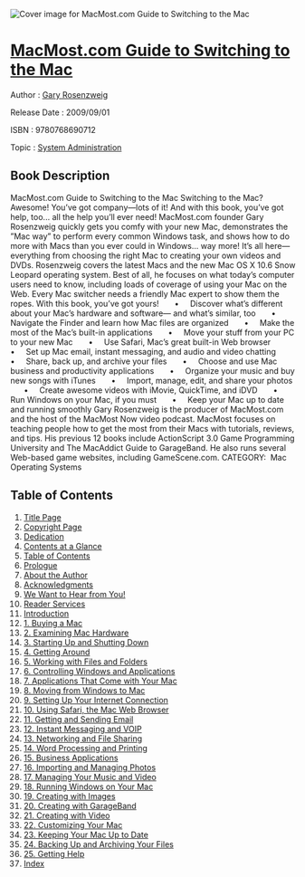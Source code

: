 ![Cover image for MacMost.com Guide to Switching to the Mac](https://imgdetail.ebookreading.net/cover/cover/system_admin/EB9780768690712.jpg)

[MacMost.com Guide to Switching to the Mac](https://ebookreading.net/view/book/MacMost.com+Guide+to+Switching+to+the+Mac-EB9780768690712_1.html "MacMost.com Guide to Switching to the Mac")
====================================================================================================================

Author : [Gary Rosenzweig](https://ebookreading.net/search/author/Gary+Rosenzweig)

Release Date : 2009/09/01

ISBN : 9780768690712

Topic : [System Administration](https://ebookreading.net/search/category/system-administration)

Book Description
-----------------

MacMost.com Guide to Switching to the Mac
Switching to the Mac? Awesome! You’ve got company—lots of it! And with this book, you’ve got help, too... all the help you’ll ever need!
MacMost.com founder Gary Rosenzweig quickly gets you comfy with your new Mac, demonstrates the ”Mac way” to perform every common Windows task, and shows how to do more with Macs than you ever could in Windows... way more!
It’s all here—everything from choosing the right Mac to creating your own videos and DVDs. Rosenzweig covers the latest Macs and the new Mac OS X 10.6 Snow Leopard operating system. Best of all, he focuses on what today’s computer users need to know, including loads of coverage of using your Mac on the Web.
Every Mac switcher needs a friendly Mac expert to show them the ropes. With this book, you’ve got yours!
      •     Discover what’s different about your Mac’s hardware and software— and what’s similar, too
      •     Navigate the Finder and learn how Mac files are organized
      •     Make the most of the Mac’s built-in applications
      •     Move your stuff from your PC to your new Mac
      •     Use Safari, Mac’s great built-in Web browser
      •     Set up Mac email, instant messaging, and audio and video chatting
      •     Share, back up, and archive your files
      •     Choose and use Mac business and productivity applications
      •     Organize your music and buy new songs with iTunes
      •     Import, manage, edit, and share your photos
      •     Create awesome videos with iMovie, QuickTime, and iDVD
      •     Run Windows on your Mac, if you must
      •     Keep your Mac up to date and running smoothly
Gary Rosenzweig is the producer of MacMost.com and the host of the MacMost Now video podcast. MacMost focuses on teaching people how to get the most from their Macs with tutorials, reviews, and tips. His previous 12 books include ActionScript 3.0 Game Programming University and The MacAddict Guide to GarageBand. He also runs several Web-based game websites, including GameScene.com.
CATEGORY:  Mac Operating Systems
              
Table of Contents
-----------------

1. [Title Page](https://ebookreading.net/view/book/MacMost.com+Guide+to+Switching+to+the+Mac-EB9780768690712_2.html)
1. [Copyright Page](https://ebookreading.net/view/book/MacMost.com+Guide+to+Switching+to+the+Mac-EB9780768690712_2.html#copy)
1. [Dedication](https://ebookreading.net/view/book/MacMost.com+Guide+to+Switching+to+the+Mac-EB9780768690712_2.html#ded01)
1. [Contents at a Glance](https://ebookreading.net/view/book/MacMost.com+Guide+to+Switching+to+the+Mac-EB9780768690712_3.html#toc)
1. [Table of Contents](https://ebookreading.net/view/book/MacMost.com+Guide+to+Switching+to+the+Mac-EB9780768690712_4.html#toc1)
1. [Prologue](https://ebookreading.net/view/book/MacMost.com+Guide+to+Switching+to+the+Mac-EB9780768690712_5.html#pref01)
1. [About the Author](https://ebookreading.net/view/book/MacMost.com+Guide+to+Switching+to+the+Mac-EB9780768690712_6.html#pref02)
1. [Acknowledgments](https://ebookreading.net/view/book/MacMost.com+Guide+to+Switching+to+the+Mac-EB9780768690712_7.html#pref03)
1. [We Want to Hear from You!](https://ebookreading.net/view/book/MacMost.com+Guide+to+Switching+to+the+Mac-EB9780768690712_8.html#pref04)
1. [Reader Services](https://ebookreading.net/view/book/MacMost.com+Guide+to+Switching+to+the+Mac-EB9780768690712_9.html#pref05)
1. [Introduction](https://ebookreading.net/view/book/MacMost.com+Guide+to+Switching+to+the+Mac-EB9780768690712_10.html#ch00)
1. [1. Buying a Mac](https://ebookreading.net/view/book/MacMost.com+Guide+to+Switching+to+the+Mac-EB9780768690712_11.html#ch01)
1. [2. Examining Mac Hardware](https://ebookreading.net/view/book/MacMost.com+Guide+to+Switching+to+the+Mac-EB9780768690712_12.html#ch02)
1. [3. Starting Up and Shutting Down](https://ebookreading.net/view/book/MacMost.com+Guide+to+Switching+to+the+Mac-EB9780768690712_13.html#ch03)
1. [4. Getting Around](https://ebookreading.net/view/book/MacMost.com+Guide+to+Switching+to+the+Mac-EB9780768690712_14.html#ch04)
1. [5. Working with Files and Folders](https://ebookreading.net/view/book/MacMost.com+Guide+to+Switching+to+the+Mac-EB9780768690712_15.html#ch05)
1. [6. Controlling Windows and Applications](https://ebookreading.net/view/book/MacMost.com+Guide+to+Switching+to+the+Mac-EB9780768690712_16.html#ch06)
1. [7. Applications That Come with Your Mac](https://ebookreading.net/view/book/MacMost.com+Guide+to+Switching+to+the+Mac-EB9780768690712_17.html#ch07)
1. [8. Moving from Windows to Mac](https://ebookreading.net/view/book/MacMost.com+Guide+to+Switching+to+the+Mac-EB9780768690712_18.html#ch08)
1. [9. Setting Up Your Internet Connection](https://ebookreading.net/view/book/MacMost.com+Guide+to+Switching+to+the+Mac-EB9780768690712_19.html#ch09)
1. [10. Using Safari, the Mac Web Browser](https://ebookreading.net/view/book/MacMost.com+Guide+to+Switching+to+the+Mac-EB9780768690712_20.html#ch10)
1. [11. Getting and Sending Email](https://ebookreading.net/view/book/MacMost.com+Guide+to+Switching+to+the+Mac-EB9780768690712_21.html#ch11)
1. [12. Instant Messaging and VOIP](https://ebookreading.net/view/book/MacMost.com+Guide+to+Switching+to+the+Mac-EB9780768690712_22.html#ch12)
1. [13. Networking and File Sharing](https://ebookreading.net/view/book/MacMost.com+Guide+to+Switching+to+the+Mac-EB9780768690712_23.html#ch13)
1. [14. Word Processing and Printing](https://ebookreading.net/view/book/MacMost.com+Guide+to+Switching+to+the+Mac-EB9780768690712_24.html#ch14)
1. [15. Business Applications](https://ebookreading.net/view/book/MacMost.com+Guide+to+Switching+to+the+Mac-EB9780768690712_25.html#ch15)
1. [16. Importing and Managing Photos](https://ebookreading.net/view/book/MacMost.com+Guide+to+Switching+to+the+Mac-EB9780768690712_26.html#ch16)
1. [17. Managing Your Music and Video](https://ebookreading.net/view/book/MacMost.com+Guide+to+Switching+to+the+Mac-EB9780768690712_27.html#ch17)
1. [18. Running Windows on Your Mac](https://ebookreading.net/view/book/MacMost.com+Guide+to+Switching+to+the+Mac-EB9780768690712_28.html#ch18)
1. [19. Creating with Images](https://ebookreading.net/view/book/MacMost.com+Guide+to+Switching+to+the+Mac-EB9780768690712_29.html#ch19)
1. [20. Creating with GarageBand](https://ebookreading.net/view/book/MacMost.com+Guide+to+Switching+to+the+Mac-EB9780768690712_30.html#ch20)
1. [21. Creating with Video](https://ebookreading.net/view/book/MacMost.com+Guide+to+Switching+to+the+Mac-EB9780768690712_31.html#ch21)
1. [22. Customizing Your Mac](https://ebookreading.net/view/book/MacMost.com+Guide+to+Switching+to+the+Mac-EB9780768690712_32.html#ch22)
1. [23. Keeping Your Mac Up to Date](https://ebookreading.net/view/book/MacMost.com+Guide+to+Switching+to+the+Mac-EB9780768690712_33.html#ch23)
1. [24. Backing Up and Archiving Your Files](https://ebookreading.net/view/book/MacMost.com+Guide+to+Switching+to+the+Mac-EB9780768690712_34.html#ch24)
1. [25. Getting Help](https://ebookreading.net/view/book/MacMost.com+Guide+to+Switching+to+the+Mac-EB9780768690712_35.html#ch25)
1. [Index](https://ebookreading.net/view/book/MacMost.com+Guide+to+Switching+to+the+Mac-EB9780768690712_36.html#index)
